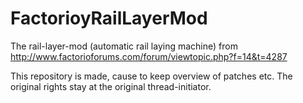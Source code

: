 FactorioyRailLayerMod
=====================

The rail-layer-mod (automatic rail laying machine) from http://www.factorioforums.com/forum/viewtopic.php?f=14&t=4287

This repository is made, cause to keep overview of patches etc. The original rights stay at the original thread-initiator.


